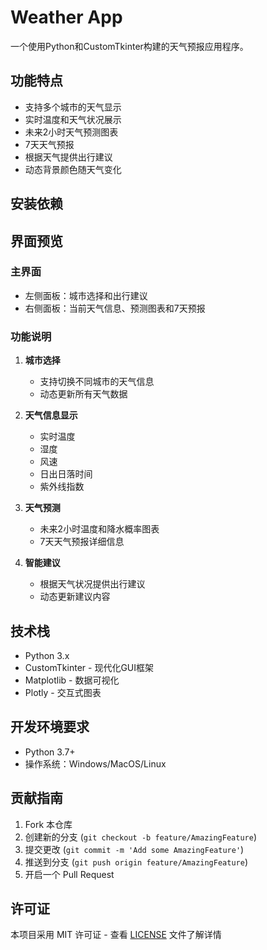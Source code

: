 # Weather App

一个使用Python和CustomTkinter构建的天气预报应用程序。

## 功能特点

- 支持多个城市的天气显示
- 实时温度和天气状况展示
- 未来2小时天气预测图表
- 7天天气预报
- 根据天气提供出行建议
- 动态背景颜色随天气变化

## 安装依赖

## 界面预览

### 主界面
- 左侧面板：城市选择和出行建议
- 右侧面板：当前天气信息、预测图表和7天预报

### 功能说明
1. **城市选择**
   - 支持切换不同城市的天气信息
   - 动态更新所有天气数据

2. **天气信息显示**
   - 实时温度
   - 湿度
   - 风速
   - 日出日落时间
   - 紫外线指数

3. **天气预测**
   - 未来2小时温度和降水概率图表
   - 7天天气预报详细信息

4. **智能建议**
   - 根据天气状况提供出行建议
   - 动态更新建议内容

## 技术栈

- Python 3.x
- CustomTkinter - 现代化GUI框架
- Matplotlib - 数据可视化
- Plotly - 交互式图表

## 开发环境要求

- Python 3.7+
- 操作系统：Windows/MacOS/Linux

## 贡献指南

1. Fork 本仓库
2. 创建新的分支 (`git checkout -b feature/AmazingFeature`)
3. 提交更改 (`git commit -m 'Add some AmazingFeature'`)
4. 推送到分支 (`git push origin feature/AmazingFeature`)
5. 开启一个 Pull Request

## 许可证

本项目采用 MIT 许可证 - 查看 [LICENSE](LICENSE) 文件了解详情
